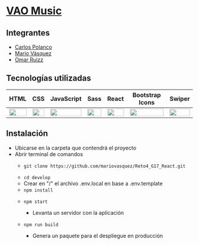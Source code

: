 # [VAO Music](https://reto4-g17.netlify.app/)

## Integrantes
* [Carlos Polanco](https://github.com/capolancoz)
* [Mario Vásquez](https://github.com/mariovasquez)
* [Omar Ruizz](https://github.com/#)

## Tecnologías utilizadas
<table>
  <thead>
    <tr>
      <th>HTML</th>
      <th>CSS</th>
      <th>JavaScript</th>
      <th>Sass</th>
      <th>React</th>
      <th>Bootstrap Icons</th>
      <th>Swiper</th>
    </tr>
  </thead>
  <tbody>
    <tr>
      <td>
        <img src="https://i.postimg.cc/rF6WrLjr/html.png" width="100%" />
      </td>
      <td>
        <img src="https://i.postimg.cc/mgSDG9F2/css.png" width="100%" />
      </td>
      <td>
        <img
          src="https://upload.wikimedia.org/wikipedia/commons/thumb/9/99/Unofficial_JavaScript_logo_2.svg/1200px-Unofficial_JavaScript_logo_2.svg.png" width="100%" />
      </td>
      <td>
        <img src="https://miro.medium.com/max/512/1*9U1toerFxB8aiFRreLxEUQ.png" width="100%" />
      </td>
      <td>
        <img src="https://upload.wikimedia.org/wikipedia/commons/thumb/a/a7/React-icon.svg/1280px-React-icon.svg.png" width="100%" />
      </td>
      <td>
        <img
          src="https://upload.wikimedia.org/wikipedia/commons/thumb/b/b2/Bootstrap_logo.svg/1200px-Bootstrap_logo.svg.png" width="100%" />
      </td>
      <td>
        <img
          src="https://swiperjs.com/images/share-banner-3.png" width="100%" />
      </td>
    </tr>
  </tbody>
</table>

## Instalación
* Ubicarse en la carpeta que contendrá el proyecto
* Abrir terminal de comandos
  * ```
    git clone https://github.com/mariovasquez/Reto4_G17_React.git
    ```
  * ```cd develop```
  * Crear en "/" el archivo .env.local en base a .env.template
  * ```npm install```
  * ```
    npm start
    ```
    * Levanta un servidor con la aplicación
  * ```
    npm run build
    ```
    * Genera un paquete para el despliegue en producción
